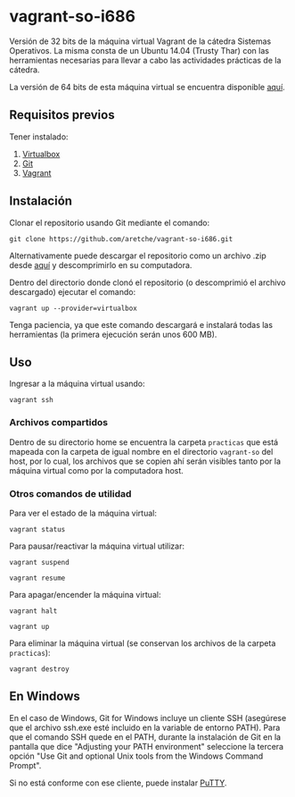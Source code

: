 # vagrant-so-i686

Versión de 32 bits de la máquina virtual Vagrant de la cátedra Sistemas Operativos.
La misma consta de un Ubuntu 14.04 (Trusty Thar) con las herramientas necesarias para llevar a cabo las actividades prácticas de la cátedra.

La versión de 64 bits de esta máquina virtual se encuentra disponible [aquí](https://github.com/aretche/vagrant-so).

## Requisitos previos

Tener instalado:
1. [Virtualbox](https://www.virtualbox.org/wiki/Downloads)
2. [Git](https://git-scm.com/downloads)
3. [Vagrant](https://www.vagrantup.com/downloads.html)


## Instalación

Clonar el repositorio usando Git mediante el comando:

`git clone https://github.com/aretche/vagrant-so-i686.git`

Alternativamente puede descargar el repositorio como un archivo .zip desde [aquí](https://github.com/aretche/vagrant-so-i686/archive/2017.07.zip) y descomprimirlo en su computadora.

Dentro del directorio donde clonó el repositorio (o descomprimió el archivo descargado) ejecutar el comando:

`vagrant up --provider=virtualbox`

Tenga paciencia, ya que este comando descargará e instalará todas las herramientas (la primera ejecución serán unos 600 MB).

## Uso

Ingresar a la máquina virtual usando:

`vagrant ssh`


### Archivos compartidos

Dentro de su directorio home se encuentra la carpeta `practicas` que está mapeada con la carpeta de igual nombre en el directorio `vagrant-so` del host, por lo cual, los archivos que se copien ahí serán visibles tanto por la máquina virtual como por la computadora host.

### Otros comandos de utilidad

Para ver el estado de la máquina virtual:

`vagrant status`

Para pausar/reactivar la máquina virtual utilizar:

`vagrant suspend`

`vagrant resume`

Para apagar/encender la máquina virtual:

`vagrant halt`

`vagrant up`

Para eliminar la máquina virtual (se conservan los archivos de la carpeta `practicas`):

`vagrant destroy`

## En Windows

En el caso de Windows, Git for Windows incluye un cliente SSH (asegúrese que el archivo ssh.exe esté incluido en la variable de entorno PATH).
Para que el comando SSH quede en el PATH, durante la instalación de Git en la pantalla que dice "Adjusting your PATH environment" seleccione la tercera opción "Use Git and optional Unix tools from the Windows Command Prompt".

Si no está conforme con ese cliente, puede instalar [PuTTY](https://www.chiark.greenend.org.uk/~sgtatham/putty/latest.html).
